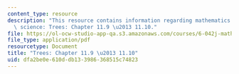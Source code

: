 ```yaml
---
content_type: resource
description: "This resource contains information regarding mathematics for computer\
  \ science: Trees: Chapter 11.9 \u2013 11.10."
file: https://ol-ocw-studio-app-qa.s3.amazonaws.com/courses/6-042j-mathematics-for-computer-science-spring-2015/dfa2be0e610ddb133986368515c74823_MIT6_042JS15_Session21.pdf
file_type: application/pdf
resourcetype: Document
title: "Trees: Chapter 11.9 \u2013 11.10"
uid: dfa2be0e-610d-db13-3986-368515c74823
---
```

